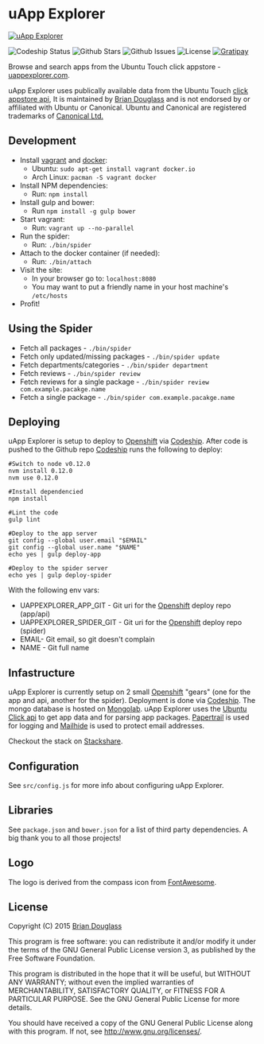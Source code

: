# uApp Explorer #

[ ![uApp Explorer](https://uappexplorer.com/img/app-logo.png)](https://uappexplorer.com/)

![Codeship Status](https://img.shields.io/codeship/6a279da0-64a5-0132-af74-0639b0c195d6/master.svg)
![Github Stars](https://img.shields.io/github/stars/bhdouglass/uappexplorer.svg)
![Github Issues](https://img.shields.io/github/issues-raw/bhdouglass/uappexplorer.svg)
![License](https://img.shields.io/github/license/bhdouglass/uappexplorer.svg)
[ ![Gratipay](https://img.shields.io/gratipay/bhdouglass.svg) ](https://gratipay.com/bhdouglass/)

Browse and search apps from the Ubuntu Touch click appstore -
[uappexplorer.com](https://uappexplorer.com/).

uApp Explorer uses publically available data from the Ubuntu Touch
[click appstore api](https://wiki.ubuntu.com/AppStore/Interfaces/ClickPackageIndex),
It is maintained by [Brian Douglass](http://bhdouglass.com) and is not
endorsed by or affiliated with Ubuntu or Canonical. Ubuntu and Canonical are
registered trademarks of [Canonical Ltd.](http://www.canonical.com/)

## Development ##

* Install [vagrant](http://vagrantup.com/) and [docker](https://www.docker.com/):
    * Ubuntu: `sudo apt-get install vagrant docker.io`
    * Arch Linux: `pacman -S vagrant docker`
* Install NPM dependencies:
    * Run: `npm install`
* Install gulp and bower:
    * Run `npm install -g gulp bower`
* Start vagrant:
    * Run: `vagrant up --no-parallel`
* Run the spider:
    * Run: `./bin/spider`
* Attach to the docker container (if needed):
    * Run: `./bin/attach`
* Visit the site:
    * In your browser go to: `localhost:8080`
    * You may want to put a friendly name in your host machine's `/etc/hosts`
* Profit!

## Using the Spider ##

* Fetch all packages - `./bin/spider`
* Fetch only updated/missing packages - `./bin/spider update`
* Fetch departments/categories - `./bin/spider department`
* Fetch reviews - `./bin/spider review`
* Fetch reviews for a single package - `./bin/spider review com.example.pacakge.name`
* Fetch a single package - `./bin/spider com.example.pacakge.name`

## Deploying ##

uApp Explorer is setup to deploy to [Openshift](https://www.openshift.com/) via [Codeship](https://codeship.com/).
After code is pushed to the Github repo [Codeship](https://codeship.com/) runs the following to deploy:

~~~
#Switch to node v0.12.0
nvm install 0.12.0
nvm use 0.12.0

#Install dependencied
npm install

#Lint the code
gulp lint

#Deploy to the app server
git config --global user.email "$EMAIL"
git config --global user.name "$NAME"
echo yes | gulp deploy-app

#Deploy to the spider server
echo yes | gulp deploy-spider
~~~

With the following env vars:

* UAPPEXPLORER_APP_GIT - Git uri for the [Openshift](https://www.openshift.com/) deploy repo (app/api)
* UAPPEXPLORER_SPIDER_GIT - Git uri for the [Openshift](https://www.openshift.com/) deploy repo (spider)
* EMAIL- Git email, so git doesn't complain
* NAME - Git full name

## Infastructure ##

uApp Explorer is currently setup on 2 small [Openshift](https://www.openshift.com/) "gears"
(one for the app and api, another for the spider). Deployment is done via
[Codeship](https://codeship.com/). The mongo database is hosted on [Mongolab](https://mongolab.com/).
uApp Explorer uses the [Ubuntu Click api](https://wiki.ubuntu.com/AppStore/Interfaces/ClickPackageIndex)
to get app data and for parsing app packages. [Papertrail](https://papertrailapp.com/)
is used for logging and [Mailhide](http://www.google.com/recaptcha/mailhide/apikey)
is used to protect email addresses.

Checkout the stack on [Stackshare](http://stackshare.io/bhdouglass/uapp-explorer).

## Configuration ##

See `src/config.js` for more info about configuring uApp Explorer.

## Libraries ##

See `package.json` and `bower.json` for a list of third party dependencies. A big thank you to all those projects!

## Logo ##

The logo is derived from the compass icon from [FontAwesome](http://fontawesome.io/).

## License ##

Copyright (C) 2015 [Brian Douglass](http://bhdouglass.com/)

This program is free software: you can redistribute it and/or modify it under the terms of the GNU General Public License version 3, as published
by the Free Software Foundation.

This program is distributed in the hope that it will be useful, but WITHOUT ANY WARRANTY; without even the implied warranties of MERCHANTABILITY, SATISFACTORY QUALITY, or FITNESS FOR A PARTICULAR PURPOSE.  See the GNU General Public License for more details.

You should have received a copy of the GNU General Public License along with this program.  If not, see <http://www.gnu.org/licenses/>.
